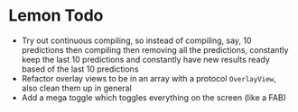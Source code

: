 # Lemon Todo

* Try out continuous compiling, so instead of compiling, say, 10 predictions then compiling then removing all the predictions, constantly keep the last 10 predictions and constantly have new results ready based of the last 10 predictions
* Refactor overlay views to be in an array with a protocol `OverlayView`, also clean them up in general
* Add a mega toggle which toggles everything on the screen (like a FAB)
